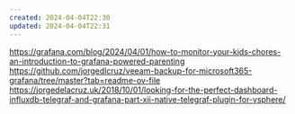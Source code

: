 ```yaml
---
created: 2024-04-04T22:30
updated: 2024-04-04T22:31
---
```

https://grafana.com/blog/2024/04/01/how-to-monitor-your-kids-chores-an-introduction-to-grafana-powered-parenting
https://github.com/jorgedlcruz/veeam-backup-for-microsoft365-grafana/tree/master?tab=readme-ov-file
https://jorgedelacruz.uk/2018/10/01/looking-for-the-perfect-dashboard-influxdb-telegraf-and-grafana-part-xii-native-telegraf-plugin-for-vsphere/
